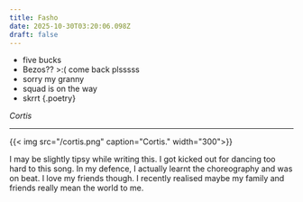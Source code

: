 ```yaml
---
title: Fasho
date: 2025-10-30T03:20:06.098Z
draft: false
---
```


- five bucks
- Bezos?? >:( come back plsssss
- sorry my granny
- squad is on the way
- skrrt
{.poetry}

*Cortis*

---

{{< img src="/cortis.png" caption="Cortis." width="300">}}

I may be slightly tipsy while writing this. I got kicked out for dancing too hard to this song. In my defence, I actually learnt the choreography and was on beat. I love my friends though. I recently realised maybe my family and friends really mean the world to me.